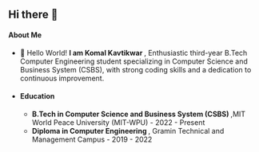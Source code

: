 ## Hi there 👋

<!--
**KomalKavtikwar/komalkavtikwar** is a ✨ _special_ ✨ repository because its `README.md` (this file) appears on your GitHub profile.


Here are some ideas to get you started:

- 🔭 I’m currently working on ...
- 🌱 I’m currently learning ...
- 👯 I’m looking to collaborate on ...
- 🤔 I’m looking for help with ...
- 💬 Ask me about ...
- 📫 How to reach me: ...
- 😄 Pronouns: ...
- ⚡ Fun fact: ...
-->
####  About Me
- 👋 Hello World! <b>I am Komal Kavtikwar </b>, Enthusiastic third-year B.Tech Computer Engineering student specializing in Computer Science and Business System (CSBS), with strong coding skills and a dedication to continuous improvement.
- #### Education
  - <b>B.Tech in Computer Science and Business System (CSBS) </b> ,MIT World Peace University (MIT-WPU) - 2022 - Present     
  - <b>Diploma in Computer Engineering </b> , Gramin Technical and Management Campus - 2019 - 2022
